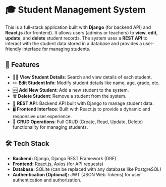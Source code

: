 # 🎓 Student Management System

This is a full-stack application built with **Django** (for backend API) and **React.js** (for frontend). It allows users (admins or teachers) to **view**, **edit**, **update**, and **delete** student records. The system uses a **REST API** to interact with the student data stored in a database and provides a user-friendly interface for managing students.

## 🚀 Features

- 🧑‍🎓 **View Student Details**: Search and view details of each student.
- ✏️ **Edit Student Info**: Modify student details like name, age, grade, etc.
- 🆕 **Add New Student**: Add a new student to the system.
- 🗑️ **Delete Student**: Remove a student from the system.
- 📡 **REST API**: Backend API built with Django to manage student data.
- 🖥️ **Frontend Interface**: Built with React.js to provide a dynamic and responsive user experience.
- 📅 **CRUD Operations**: Full CRUD (Create, Read, Update, Delete) functionality for managing students.

## 🛠 Tech Stack

- **Backend:** Django, Django REST Framework (DRF)
- **Frontend:** React.js, Axios (for API requests)
- **Database:** SQLite (can be replaced with any database like PostgreSQL)
- **Authentication (Optional):** JWT (JSON Web Tokens) for user authentication and authorization.





